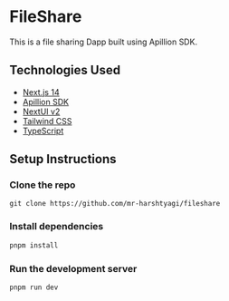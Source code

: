 # FileShare

This is a file sharing Dapp built using Apillion SDK.

## Technologies Used

- [Next.js 14](https://nextjs.org/docs/getting-started)
- [Apillion SDK](https://app.apillion.io/)
- [NextUI v2](https://nextui.org/)
- [Tailwind CSS](https://tailwindcss.com/)
- [TypeScript](https://www.typescriptlang.org/)

## Setup Instructions

### Clone the repo

```
git clone https://github.com/mr-harshtyagi/fileshare
```

### Install dependencies

```bash
pnpm install
```

### Run the development server

```bash
pnpm run dev
```
